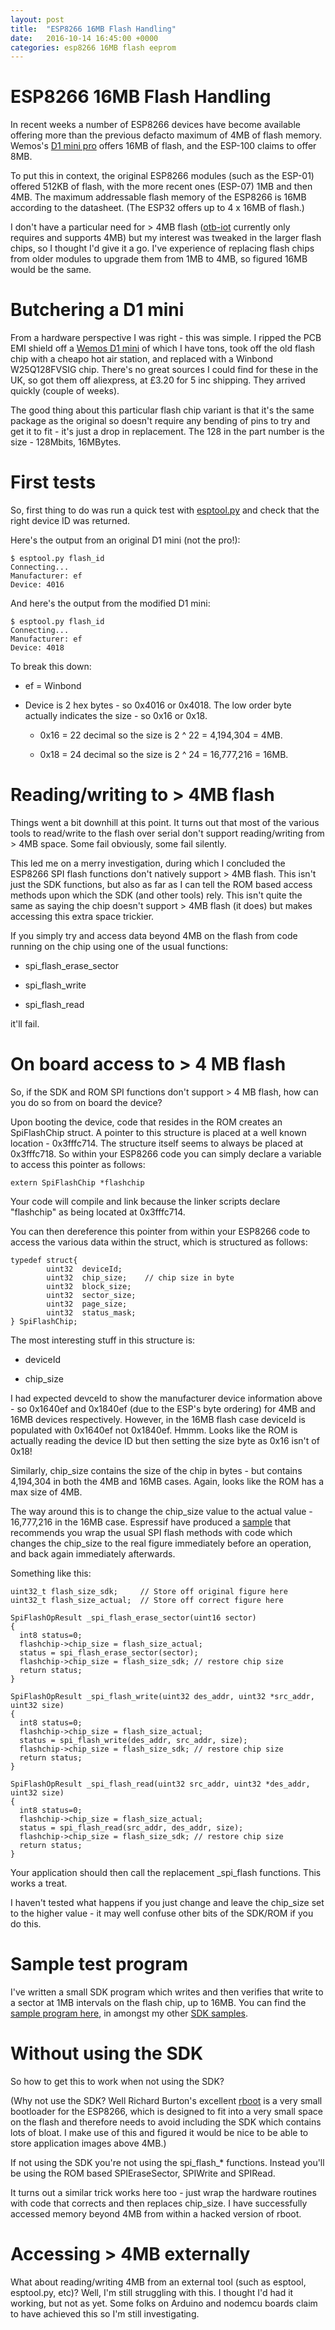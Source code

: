 ```yaml
---
layout: post
title:  "ESP8266 16MB Flash Handling"
date:   2016-10-14 16:45:00 +0000
categories: esp8266 16MB flash eeprom
---
```


# ESP8266 16MB Flash Handling

In recent weeks a number of ESP8266 devices have become available offering more than the
previous defacto maximum of 4MB of flash memory.  Wemos's [D1 mini pro](https://www.wemos.cc/product/d1-mini-pro.html) offers 16MB of flash, and the ESP-100
claims to offer 8MB.

To put this in context, the original ESP8266 modules (such as the ESP-01) offered 512KB of flash, with the more recent ones (ESP-07) 1MB and then 4MB.  The maximum addressable flash memory of the ESP8266 is 16MB according to the datasheet.  (The ESP32 offers up to 4 x 16MB of flash.)

I don't have a particular need for > 4MB flash ([otb-iot](http://packom.net/otb-iot) currently only requires and supports 4MB) but my interest was tweaked in the larger flash chips, so I thought I'd give it a go.  I've experience of replacing flash chips from older modules to upgrade them from 1MB to 4MB, so figured 16MB would be the same.

# Butchering a D1 mini

From a hardware perspective I was right - this was simple.  I ripped the PCB EMI shield off a [Wemos D1 mini](https://www.wemos.cc/product/d1-mini.html) of which I have tons, took off the old flash chip with a cheapo hot air station, and replaced with a Winbond W25Q128FVSIG chip.  There's no great sources I could find for these in the UK, so got them off aliexpress, at £3.20 for 5 inc shipping.  They arrived quickly (couple of weeks).

The good thing about this particular flash chip variant is that it's the same package as the original so doesn't require any bending of pins to try and get it to fit - it's just a drop in replacement.  The 128 in the part number is the size - 128Mbits, 16MBytes.

# First tests

So, first thing to do was run a quick test with [esptool.py](https://github.com/themadinventor/esptool) and check that the right device ID was returned.

Here's the output from an original D1 mini (not the pro!):

~~~~~~
$ esptool.py flash_id
Connecting...
Manufacturer: ef
Device: 4016
~~~~~~

And here's the output from the modified D1 mini:

~~~~~~
$ esptool.py flash_id
Connecting...
Manufacturer: ef
Device: 4018
~~~~~~

To break this down:

* ef = Winbond

* Device is 2 hex bytes - so 0x4016 or 0x4018.  The low order byte actually indicates the size - so 0x16 or 0x18.

  * 0x16 = 22 decimal so the size is 2 ^ 22 = 4,194,304 = 4MB.

  * 0x18 = 24 decimal so the size is 2 ^ 24 = 16,777,216 = 16MB.

# Reading/writing to > 4MB flash

Things went a bit downhill at this point.  It turns out that most of the various tools to read/write to the flash over serial don't support reading/writing from > 4MB space.  Some fail obviously, some fail silently.

This led me on a merry investigation, during which I concluded the ESP8266 SPI flash functions don't natively support > 4MB flash.  This isn't just the SDK functions, but also as far as I can tell the ROM based access methods upon which the SDK (and other tools) rely.  This isn't quite the same as saying the chip doesn't support > 4MB flash (it does) but makes accessing this extra space trickier.

If you simply try and access data beyond 4MB on the flash from code running on the chip using one of the usual functions:

* spi_flash_erase_sector

* spi_flash_write

* spi_flash_read

it'll fail.

# On board access to > 4 MB flash

So, if the SDK and ROM SPI functions don't support > 4 MB flash, how can you do so from on board the device?

Upon booting the device, code that resides in the ROM creates an SpiFlashChip struct.  A pointer to this structure is placed at a well known location - 0x3fffc714.  The structure itself seems to always be placed at 0x3fffc718.  So within your ESP8266 code you can simply declare a variable to access this pointer as follows:

~~~~~~
extern SpiFlashChip *flashchip
~~~~~~

Your code will compile and link because the linker scripts declare "flashchip" as being located at 0x3fffc714.

You can then dereference this pointer from within your ESP8266 code to access the various data within the struct, which is structured as follows:

~~~~~~
typedef struct{
        uint32  deviceId;
        uint32  chip_size;    // chip size in byte
        uint32  block_size;
        uint32  sector_size;
        uint32  page_size;
        uint32  status_mask;
} SpiFlashChip;
~~~~~~

The most interesting stuff in this structure is:

* deviceId

* chip_size

I had expected devceId to show the manufacturer device information above - so 0x1640ef and 0x1840ef (due to the ESP's byte ordering) for 4MB and 16MB devices respectively.  However, in the 16MB flash case deviceId is populated with 0x1640ef not 0x1840ef.  Hmmm.  Looks like the ROM is actually reading the device ID but then setting the size byte as 0x16 isn't of 0x18!

Similarly, chip_size contains the size of the chip in bytes - but contains 4,194,304 in both the 4MB and 16MB cases.  Again, looks like the ROM has a max size of 4MB.

The way around this is to change the chip_size value to the actual value - 16,777,216 in the 16MB case.  Espressif have produced a [sample](http://bbs.espressif.com/viewtopic.php?f=7&t=2865) that recommends you wrap the usual SPI flash methods with code which changes the chip_size to the real figure immediately before an operation, and back again immediately afterwards.

Something like this:

~~~~~~
uint32_t flash_size_sdk;     // Store off original figure here
uint32_t flash_size_actual;  // Store off correct figure here

SpiFlashOpResult _spi_flash_erase_sector(uint16 sector)
{
  int8 status=0;
  flashchip->chip_size = flash_size_actual;
  status = spi_flash_erase_sector(sector);
  flashchip->chip_size = flash_size_sdk; // restore chip size
  return status;
}

SpiFlashOpResult _spi_flash_write(uint32 des_addr, uint32 *src_addr, uint32 size)
{
  int8 status=0;
  flashchip->chip_size = flash_size_actual;
  status = spi_flash_write(des_addr, src_addr, size);
  flashchip->chip_size = flash_size_sdk; // restore chip size
  return status;
}

SpiFlashOpResult _spi_flash_read(uint32 src_addr, uint32 *des_addr, uint32 size)
{
  int8 status=0;
  flashchip->chip_size = flash_size_actual;
  status = spi_flash_read(src_addr, des_addr, size);
  flashchip->chip_size = flash_size_sdk; // restore chip size
  return status;
}
~~~~~~

Your application should then call the replacement _spi_flash functions.  This works a treat.

I haven't tested what happens if you just change and leave the chip_size set to the higher value - it may well confuse other bits of the SDK/ROM if you do this.

# Sample test program

I've written a small SDK program which writes and then verifies that write to a sector at 1MB intervals on the flash chip, up to 16MB.  You can find the [sample program here](https://github.com/piersfinlayson/esp-sdk-samples/tree/master/eeprom), in amongst my other [SDK samples](https://github.com/piersfinlayson/esp-sdk-samples).

# Without using the SDK

So how to get this to work when not using the SDK?

(Why not use the SDK?  Well Richard Burton's excellent [rboot](https://github.com/raburton/rboot) is a very small bootloader for the ESP8266, which is designed to fit into a very small space on the flash and therefore needs to avoid including the SDK which contains lots of bloat.  I make use of this and figured it would be nice to be able to store application images above 4MB.)

If not using the SDK you're not using the spi_flash_* functions.  Instead you'll be using the ROM based SPIEraseSector, SPIWrite and SPIRead.

It turns out a similar trick works here too - just wrap the hardware routines with code that corrects and then replaces chip_size.  I have successfully accessed memory beyond 4MB from within a hacked version of rboot.

# Accessing > 4MB externally

What about reading/writing 4MB from an external tool (such as esptool, esptool.py, etc)?  Well, I'm still struggling with this.  I thought I'd had it working, but not as yet.  Some folks on Arduino and nodemcu boards claim to have achieved this so I'm still investigating.